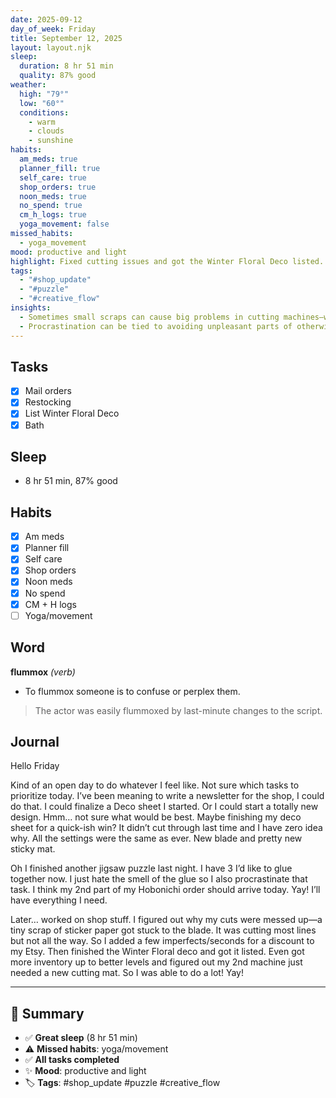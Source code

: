 ```yaml
---
date: 2025-09-12
day_of_week: Friday
title: September 12, 2025
layout: layout.njk
sleep:
  duration: 8 hr 51 min
  quality: 87% good
weather:
  high: "79°"
  low: "60°"
  conditions:
    - warm
    - clouds
    - sunshine
habits:
  am_meds: true
  planner_fill: true
  self_care: true
  shop_orders: true
  noon_meds: true
  no_spend: true
  cm_h_logs: true
  yoga_movement: false
missed_habits:
  - yoga_movement
mood: productive and light
highlight: Fixed cutting issues and got the Winter Floral Deco listed.
tags:
  - "#shop_update"
  - "#puzzle"
  - "#creative_flow"
insights:
  - Sometimes small scraps can cause big problems in cutting machines—worth double-checking.
  - Procrastination can be tied to avoiding unpleasant parts of otherwise enjoyable tasks.
---
```


## Tasks
- [x] Mail orders  
- [x] Restocking  
- [x] List Winter Floral Deco  
- [x] Bath  

## Sleep
- 8 hr 51 min, 87% good

## Habits
- [x] Am meds  
- [x] Planner fill  
- [x] Self care  
- [x] Shop orders  
- [x] Noon meds  
- [x] No spend  
- [x] CM + H logs  
- [ ] Yoga/movement  

## Word
**flummox** *(verb)*  
- To flummox someone is to confuse or perplex them.  
> The actor was easily flummoxed by last-minute changes to the script.

## Journal
Hello Friday  

Kind of an open day to do whatever I feel like. Not sure which tasks to prioritize today. I’ve been meaning to write a newsletter for the shop, I could do that. I could finalize a Deco sheet I started. Or I could start a totally new design. Hmm… not sure what would be best. Maybe finishing my deco sheet for a quick-ish win? It didn’t cut through last time and I have zero idea why. All the settings were the same as ever. New blade and pretty new sticky mat.  

Oh I finished another jigsaw puzzle last night. I have 3 I’d like to glue together now. I just hate the smell of the glue so I also procrastinate that task. I think my 2nd part of my Hobonichi order should arrive today. Yay! I’ll have everything I need.  

Later… worked on shop stuff. I figured out why my cuts were messed up—a tiny scrap of sticker paper got stuck to the blade. It was cutting most lines but not all the way. So I added a few imperfects/seconds for a discount to my Etsy. Then finished the Winter Floral deco and got it listed. Even got more inventory up to better levels and figured out my 2nd machine just needed a new cutting mat. So I was able to do a lot! Yay!

---

## 📌 Summary
- ✅ **Great sleep** (8 hr 51 min)  
- ⚠️ **Missed habits**: yoga/movement  
- ✅ **All tasks completed**  
- ✨ **Mood**: productive and light  
- 🏷️ **Tags**: #shop_update #puzzle #creative_flow